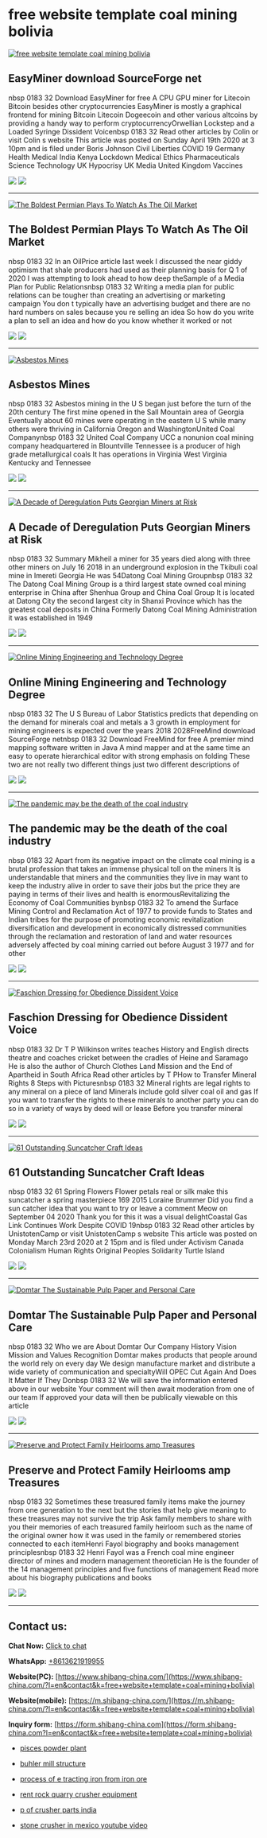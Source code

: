 # free website template coal mining bolivia

<a href="https://swt.shibang-china.com/?l=en&img&k=free+website+template+coal+mining+bolivia" target="_blank">![free website template coal mining bolivia](http://static.shibang-china.com/all-800x300/750.jpg)</a>

## EasyMiner download SourceForge net
nbsp 0183 32 Download EasyMiner for free A CPU GPU miner for Litecoin Bitcoin besides other cryptocurrencies EasyMiner is mostly a graphical frontend for mining Bitcoin Litecoin Dogeecoin and other various altcoins by providing a handy way to perform cryptocurrencyOrwellian Lockstep and a Loaded Syringe Dissident Voicenbsp 0183 32 Read other articles by Colin or visit Colin s website This article was posted on Sunday April 19th 2020 at 3 10pm and is filed under Boris Johnson Civil Liberties COVID 19 Germany Health Medical India Kenya Lockdown Medical Ethics Pharmaceuticals Science Technology UK Hypocrisy UK Media United Kingdom Vaccines


<a href="https://whatsapp.shibangsoft.com/WhatsApp.php" target="_blank" title="WhatsApp">![](http://static.shibang-china.com/icon/whatsapp.png)</a> <a href="https://swt.shibang-china.com/?l=en&icon&k=free+website+template+coal+mining+bolivia" target="_blank">![](http://static.shibang-china.com/icon/chat-en.png)</a>

---

<a href="https://swt.shibang-china.com/?l=en&img&k=free+website+template+coal+mining+bolivia" target="_blank">![The Boldest Permian Plays To Watch As The Oil Market](http://static.shibang-china.com/all-800x300/1323.jpg)</a>

## The Boldest Permian Plays To Watch As The Oil Market
nbsp 0183 32 In an OilPrice article last week I discussed the near giddy optimism that shale producers had used as their planning basis for Q 1 of 2020 I was attempting to look ahead to how deep theSample of a Media Plan for Public Relationsnbsp 0183 32 Writing a media plan for public relations can be tougher than creating an advertising or marketing campaign You don t typically have an advertising budget and there are no hard numbers on sales because you re selling an idea So how do you write a plan to sell an idea and how do you know whether it worked or not


<a href="https://whatsapp.shibangsoft.com/WhatsApp.php" target="_blank" title="WhatsApp">![](http://static.shibang-china.com/icon/whatsapp.png)</a> <a href="https://swt.shibang-china.com/?l=en&icon&k=free+website+template+coal+mining+bolivia" target="_blank">![](http://static.shibang-china.com/icon/chat-en.png)</a>

---

<a href="https://swt.shibang-china.com/?l=en&img&k=free+website+template+coal+mining+bolivia" target="_blank">![Asbestos Mines](http://static.shibang-china.com/all-800x300/341.jpg)</a>

## Asbestos Mines
nbsp 0183 32 Asbestos mining in the U S began just before the turn of the 20th century The first mine opened in the Sall Mountain area of Georgia Eventually about 60 mines were operating in the eastern U S while many others were thriving in California Oregon and WashingtonUnited Coal Companynbsp 0183 32 United Coal Company UCC a nonunion coal mining company headquartered in Blountville Tennessee is a producer of high grade metallurgical coals It has operations in Virginia West Virginia Kentucky and Tennessee


<a href="https://whatsapp.shibangsoft.com/WhatsApp.php" target="_blank" title="WhatsApp">![](http://static.shibang-china.com/icon/whatsapp.png)</a> <a href="https://swt.shibang-china.com/?l=en&icon&k=free+website+template+coal+mining+bolivia" target="_blank">![](http://static.shibang-china.com/icon/chat-en.png)</a>

---

<a href="https://swt.shibang-china.com/?l=en&img&k=free+website+template+coal+mining+bolivia" target="_blank">![A Decade of Deregulation Puts Georgian Miners at Risk](http://static.shibang-china.com/all-800x300/544.jpg)</a>

## A Decade of Deregulation Puts Georgian Miners at Risk
nbsp 0183 32 Summary Mikheil a miner for 35 years died along with three other miners on July 16 2018 in an underground explosion in the Tkibuli coal mine in Imereti Georgia He was 54Datong Coal Mining Groupnbsp 0183 32 The Datong Coal Mining Group is a third largest state owned coal mining enterprise in China after Shenhua Group and China Coal Group It is located at Datong City the second largest city in Shanxi Province which has the greatest coal deposits in China Formerly Datong Coal Mining Administration it was established in 1949


<a href="https://whatsapp.shibangsoft.com/WhatsApp.php" target="_blank" title="WhatsApp">![](http://static.shibang-china.com/icon/whatsapp.png)</a> <a href="https://swt.shibang-china.com/?l=en&icon&k=free+website+template+coal+mining+bolivia" target="_blank">![](http://static.shibang-china.com/icon/chat-en.png)</a>

---

<a href="https://swt.shibang-china.com/?l=en&img&k=free+website+template+coal+mining+bolivia" target="_blank">![Online Mining Engineering and Technology Degree](http://static.shibang-china.com/all-800x300/661.jpg)</a>

## Online Mining Engineering and Technology Degree
nbsp 0183 32 The U S Bureau of Labor Statistics predicts that depending on the demand for minerals coal and metals a 3 growth in employment for mining engineers is expected over the years 2018 2028FreeMind download SourceForge netnbsp 0183 32 Download FreeMind for free A premier mind mapping software written in Java A mind mapper and at the same time an easy to operate hierarchical editor with strong emphasis on folding These two are not really two different things just two different descriptions of


<a href="https://whatsapp.shibangsoft.com/WhatsApp.php" target="_blank" title="WhatsApp">![](http://static.shibang-china.com/icon/whatsapp.png)</a> <a href="https://swt.shibang-china.com/?l=en&icon&k=free+website+template+coal+mining+bolivia" target="_blank">![](http://static.shibang-china.com/icon/chat-en.png)</a>

---

<a href="https://swt.shibang-china.com/?l=en&img&k=free+website+template+coal+mining+bolivia" target="_blank">![The pandemic may be the death of the coal industry](http://static.shibang-china.com/all-800x300/1284.jpg)</a>

## The pandemic may be the death of the coal industry
nbsp 0183 32 Apart from its negative impact on the climate coal mining is a brutal profession that takes an immense physical toll on the miners It is understandable that miners and the communities they live in may want to keep the industry alive in order to save their jobs but the price they are paying in terms of their lives and health is enormousRevitalizing the Economy of Coal Communities bynbsp 0183 32 To amend the Surface Mining Control and Reclamation Act of 1977 to provide funds to States and Indian tribes for the purpose of promoting economic revitalization diversification and development in economically distressed communities through the reclamation and restoration of land and water resources adversely affected by coal mining carried out before August 3 1977 and for other


<a href="https://whatsapp.shibangsoft.com/WhatsApp.php" target="_blank" title="WhatsApp">![](http://static.shibang-china.com/icon/whatsapp.png)</a> <a href="https://swt.shibang-china.com/?l=en&icon&k=free+website+template+coal+mining+bolivia" target="_blank">![](http://static.shibang-china.com/icon/chat-en.png)</a>

---

<a href="https://swt.shibang-china.com/?l=en&img&k=free+website+template+coal+mining+bolivia" target="_blank">![Faschion Dressing for Obedience Dissident Voice](http://static.shibang-china.com/all-800x300/1008.jpg)</a>

## Faschion Dressing for Obedience Dissident Voice
nbsp 0183 32 Dr T P Wilkinson writes teaches History and English directs theatre and coaches cricket between the cradles of Heine and Saramago He is also the author of Church Clothes Land Mission and the End of Apartheid in South Africa Read other articles by T PHow to Transfer Mineral Rights 8 Steps with Picturesnbsp 0183 32 Mineral rights are legal rights to any mineral on a piece of land Minerals include gold silver coal oil and gas If you want to transfer the rights to these minerals to another party you can do so in a variety of ways by deed will or lease Before you transfer mineral


<a href="https://whatsapp.shibangsoft.com/WhatsApp.php" target="_blank" title="WhatsApp">![](http://static.shibang-china.com/icon/whatsapp.png)</a> <a href="https://swt.shibang-china.com/?l=en&icon&k=free+website+template+coal+mining+bolivia" target="_blank">![](http://static.shibang-china.com/icon/chat-en.png)</a>

---

<a href="https://swt.shibang-china.com/?l=en&img&k=free+website+template+coal+mining+bolivia" target="_blank">![61 Outstanding Suncatcher Craft Ideas](http://static.shibang-china.com/all-800x300/20.jpg)</a>

## 61 Outstanding Suncatcher Craft Ideas
nbsp 0183 32 61 Spring Flowers Flower petals real or silk make this suncatcher a spring masterpiece 169 2015 Loraine Brummer Did you find a sun catcher idea that you want to try or leave a comment Meow on September 04 2020 Thank you for this it was a visual delightCoastal Gas Link Continues Work Despite COVID 19nbsp 0183 32 Read other articles by UnistotenCamp or visit UnistotenCamp s website This article was posted on Monday March 23rd 2020 at 2 15pm and is filed under Activism Canada Colonialism Human Rights Original Peoples Solidarity Turtle Island


<a href="https://whatsapp.shibangsoft.com/WhatsApp.php" target="_blank" title="WhatsApp">![](http://static.shibang-china.com/icon/whatsapp.png)</a> <a href="https://swt.shibang-china.com/?l=en&icon&k=free+website+template+coal+mining+bolivia" target="_blank">![](http://static.shibang-china.com/icon/chat-en.png)</a>

---

<a href="https://swt.shibang-china.com/?l=en&img&k=free+website+template+coal+mining+bolivia" target="_blank">![Domtar The Sustainable Pulp Paper and Personal Care](http://static.shibang-china.com/all-800x300/122.jpg)</a>

## Domtar The Sustainable Pulp Paper and Personal Care
nbsp 0183 32 Who we are About Domtar Our Company History Vision Mission and Values Recognition Domtar makes products that people around the world rely on every day We design manufacture market and distribute a wide variety of communication and specialtyWill OPEC Cut Again And Does It Matter If They Donbsp 0183 32 We will save the information entered above in our website Your comment will then await moderation from one of our team If approved your data will then be publically viewable on this article


<a href="https://whatsapp.shibangsoft.com/WhatsApp.php" target="_blank" title="WhatsApp">![](http://static.shibang-china.com/icon/whatsapp.png)</a> <a href="https://swt.shibang-china.com/?l=en&icon&k=free+website+template+coal+mining+bolivia" target="_blank">![](http://static.shibang-china.com/icon/chat-en.png)</a>

---

<a href="https://swt.shibang-china.com/?l=en&img&k=free+website+template+coal+mining+bolivia" target="_blank">![Preserve and Protect Family Heirlooms amp Treasures](http://static.shibang-china.com/all-800x300/444.jpg)</a>

## Preserve and Protect Family Heirlooms amp Treasures
nbsp 0183 32 Sometimes these treasured family items make the journey from one generation to the next but the stories that help give meaning to these treasures may not survive the trip Ask family members to share with you their memories of each treasured family heirloom such as the name of the original owner how it was used in the family or remembered stories connected to each itemHenri Fayol biography and books management principlesnbsp 0183 32 Henri Fayol was a French coal mine engineer director of mines and modern management theoretician He is the founder of the 14 management principles and five functions of management Read more about his biography publications and books


<a href="https://whatsapp.shibangsoft.com/WhatsApp.php" target="_blank" title="WhatsApp">![](http://static.shibang-china.com/icon/whatsapp.png)</a> <a href="https://swt.shibang-china.com/?l=en&icon&k=free+website+template+coal+mining+bolivia" target="_blank">![](http://static.shibang-china.com/icon/chat-en.png)</a>

---
## Contact us:

**Chat Now:** [Click to chat](https://swt.shibang-china.com?l=en&contact&k=free+website+template+coal+mining+bolivia)

**WhatsApp:**  [+8613621919955](https://whatsapp.shibangsoft.com/WhatsApp.php)

**Website(PC):** [https://www.shibang-china.com/](https://www.shibang-china.com/?l=en&contact&k=free+website+template+coal+mining+bolivia)

**Website(mobile):** [https://m.shibang-china.com/](https://m.shibang-china.com/?l=en&contact&k=free+website+template+coal+mining+bolivia)

**Inquiry form:** [https://form.shibang-china.com](https://form.shibang-china.com?l=en&contact&k=free+website+template+coal+mining+bolivia)

* [pisces powder plant](../168/pisces%20powder%20plant.md)

* [buhler mill structure](../169/buhler%20mill%20structure.md)

* [process of e tracting iron from iron ore](../162/process%20of%20e%20tracting%20iron%20from%20iron%20ore.md)

* [rent rock quarry crusher equipment](../170/rent%20rock%20quarry%20crusher%20equipment.md)

* [p of crusher parts india](../168/p%20of%20crusher%20parts%20india.md)

* [stone crusher in mexico youtube video](../165/stone%20crusher%20in%20mexico%20youtube%20video.md)